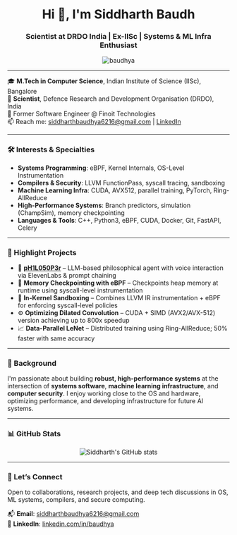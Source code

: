 <h1 align="center">Hi 👋, I'm Siddharth Baudh</h1>
<h3 align="center">Scientist at DRDO India | Ex-IISc | Systems & ML Infra Enthusiast</h3>

<p align="center">
  <img src="https://komarev.com/ghpvc/?username=baudhya&label=Profile%20views&color=0e75b6&style=flat" alt="baudhya" />
</p>

---

🎓 **M.Tech in Computer Science**, Indian Institute of Science (IISc), Bangalore  
🔬 **Scientist**, Defence Research and Development Organisation (DRDO), India  
💼 Former Software Engineer @ Finoit Technologies  
📫 Reach me: siddharthbaudhya6216@gmail.com | [LinkedIn](https://linkedin.com/in/baudhya)

---

### 🛠️ Interests & Specialties

- **Systems Programming**: eBPF, Kernel Internals, OS-Level Instrumentation  
- **Compilers & Security**: LLVM FunctionPass, syscall tracing, sandboxing  
- **Machine Learning Infra**: CUDA, AVX512, parallel training, PyTorch, Ring-AllReduce  
- **High-Performance Systems**: Branch predictors, simulation (ChampSim), memory checkpointing  
- **Languages & Tools**: C++, Python3, eBPF, CUDA, Docker, Git, FastAPI, Celery

---

### 🚀 Highlight Projects

- 🧠 **[pH1L050P3r](https://github.com/baudhya/pH1L050P3r)** – LLM-based philosophical agent with voice interaction via ElevenLabs & prompt chaining  
- 🧩 **Memory Checkpointing with eBPF** – Checkpoints heap memory at runtime using syscall-level instrumentation  
- 🔐 **In-Kernel Sandboxing** – Combines LLVM IR instrumentation + eBPF for enforcing syscall-level policies  
- ⚙️ **Optimizing Dilated Convolution** – CUDA + SIMD (AVX2/AVX-512) version achieving up to 800x speedup  
- 📈 **Data-Parallel LeNet** – Distributed training using Ring-AllReduce; 50% faster with same accuracy

---

### 🧠 Background

I'm passionate about building **robust, high-performance systems** at the intersection of **systems software**, **machine learning infrastructure**, and **computer security**. I enjoy working close to the OS and hardware, optimizing performance, and developing infrastructure for future AI systems.

---

### 📊 GitHub Stats

<p align="center">
  <img src="https://github-readme-stats.vercel.app/api?username=baudhya&show_icons=true&theme=tokyonight&count_private=true" alt="Siddharth's GitHub stats" />
</p>

---

### 📌 Let’s Connect

Open to collaborations, research projects, and deep tech discussions in OS, ML systems, compilers, and secure computing.

📬 **Email**: siddharthbaudhya6216@gmail.com  
🔗 **LinkedIn**: [linkedin.com/in/baudhya](https://linkedin.com/in/baudhya)
